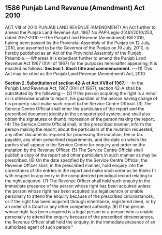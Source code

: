 ## 1586 Punjab Land Revenue (Amendment) Act 2010
 
ACT VIII of 2010
PUNJAB LAND REVENUE (AMENDMENT)
An Act further to amend the Punjab Land
Revenue Act, 1967
No.PAP-Legis-2(46)/2010/253, dated 20-7-2010.---The Punjab Land Revenue (Amendment) Bill 2010, having been passed by the Provincial Assembly of the Punjab on 12 July, 2010, and assented to by the Governor of the Punjab on 19 July, 2010, is hereby published as an Act of the Provincial Assembly of the Punjab.
Preamble.---Whereas it is expedient further to amend the Punjab Land Revenue Act 1967 (XVII of 1967) for the purposes hereinafter appearing;
It is enacted as follows:
**Section 1. Short title and commencement.**
---(1) This Act may be cited as the Punjab Land Revenue (Amendment) Act, 2010.


**Section 2. Substitution of section 42-A of Act XVII of 1967.**
---In the Punjab Land Revenue Act, 1967 (XVII of 1967), section 42-A shall be substituted by the following:--
   (2) If the person acquiring the right is a minor or is otherwise unable to report, his guardian or the person having charge of his property shall make such report to the Service Centre Official.
   (3) The Service Centre Official shall enter the particulars of the report and the prescribed document identity in the computerized system, and shall also obtain the signatures or thumb impression of the person making the report.
   (4) The Service Centre Official shall, in the prescribed manner, inform the person making the report, about the particulars of the mutation requested, any other documents required for processing the mutation, fee or tax payable, any other prescribed requirements, and the date on which the parties shall appear in the Service Centre for enquiry and order on the mutation by the Revenue Officer.
   (5) The Service Centre Official shall publish a copy of the report and other particulars in such manner as may be prescribed.
   (6) On the date specified by the Service Centre Official, the Revenue Officer shall, in the prescribed manner, hold enquiry into the correctness of the entries in the report and make snch order as he thinks fit with respect to any entry in the computerized periodical record relating to the right acquired.
   (7) The Revenue Officer shall hold such enquiry in the immediate presence of the person whose right has been acquired unless the person whose right has been acquired is a legal person or unable personally to attend the enquiry because of the prescribed circumstances, or if the right has been acquired through inheritance, registered deed, or by an order of a Court or any other competent authority.
   (8) If the person whose right has been acquired is a legal person or a person who is unable personally to attend the enquiry because of the prescribed circumstances, the Revenue Officer shall hold the enquiry, in the immediate presence of an authorized agent of such person."

 

